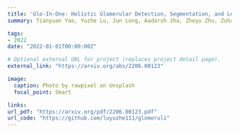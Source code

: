 ```yaml
---
title: 'Glo-In-One: Holistic Glomerular Detection, Segmentation, and Lesion Characterization with Large-scale Web Image Mining'
summary: Tianyuan Yao, Yuzhe Lu, Jun Long, Aadarsh Jha, Zheyu Zhu, Zuhayr Asad, Haichun Yang, Agnes B. Fogo, **Yuankai Huo** <br> ***Journal of Medical Imaging*** **(2022)** 

tags:
- 2022
date: "2022-01-01T00:00:00Z"

# Optional external URL for project (replaces project detail page).
external_link: "https://arxiv.org/abs/2206.00123"

image:
  caption: Photo by rawpixel on Unsplash
  focal_point: Smart

links:
url_pdf: "https://arxiv.org/pdf/2206.00123.pdf"
url_code: "https://github.com/luyuzhe111/glomeruli"
---
```

